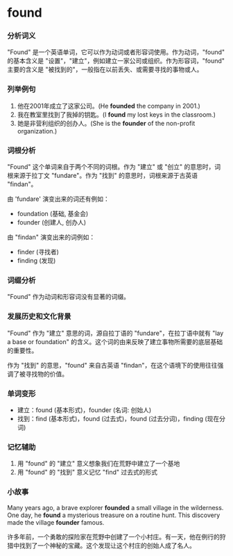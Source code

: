# found

### 分析词义

  

"Found" 是一个英语单词，它可以作为动词或者形容词使用。作为动词，"found" 的基本含义是 "设置"，"建立"，例如建立一家公司或组织。作为形容词，"found" 主要的含义是 "被找到的"，一般指在以前丢失、或需要寻找的事物或人。

  

### 列举例句

  

1.  他在2001年成立了这家公司。(He **founded** the company in 2001.)
2.  我在教室里找到了我掉的钥匙。(I **found** my lost keys in the classroom.)
3.  她是非营利组织的创办人。(She is the **founder** of the non-profit organization.)

  

### 词根分析

  

"Found" 这个单词来自于两个不同的词根。作为 "建立" 或 "创立" 的意思时，词根来源于拉丁文 "fundare"。作为 "找到" 的意思时，词根来源于古英语 "findan"。

  

由 'fundare' 演变出来的词还有例如：

  

*   foundation (基础, 基金会)
*   founder (创建人, 创办人)

  

由 "findan" 演变出来的词例如：

  

*   finder (寻找者)
*   finding (发现)

  

### 词缀分析

  

"Found" 作为动词和形容词没有显著的词缀。

  

### 发展历史和文化背景

  

"Found" 作为 "建立" 意思的词，源自拉丁语的 "fundare"，在拉丁语中就有 "lay a base or foundation" 的含义。这个词的由来反映了建立事物所需要的底层基础的重要性。

  

作为 "找到" 的意思，"found" 来自古英语 "findan"，在这个语境下的使用往往强调了被寻找物的价值。

  

### 单词变形

  

*   建立：found (基本形式)，founder (名词: 创始人)
*   找到：find (基本形式)，found (过去式)，found (过去分词)，finding (现在分词)

  

### 记忆辅助

  

1.  用 "found" 的 "建立" 意义想象我们在荒野中建立了一个基地
2.  用 "found" 的 "找到" 意义记忆 "find" 过去式的形式

  

### 小故事

  

Many years ago, a brave explorer **founded** a small village in the wilderness. One day, he **found** a mysterious treasure on a routine hunt. This discovery made the village **founder** famous.

  

许多年前，一个勇敢的探险家在荒野中创建了一个小村庄。有一天，他在例行的狩猎中找到了一个神秘的宝藏。这个发现让这个村庄的创始人成了名人。
